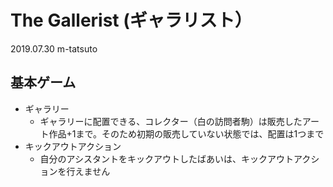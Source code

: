 # The Gallerist (ギャラリスト）
2019.07.30 m-tatsuto

## 基本ゲーム
* ギャラリー
    * ギャラリーに配置できる、コレクター（白の訪問者駒）は販売したアート作品+1まで。そのため初期の販売していない状態では、配置は1つまで
* キックアウトアクション
    * 自分のアシスタントをキックアウトしたばあいは、キックアウトアクションを行えません
    
    
